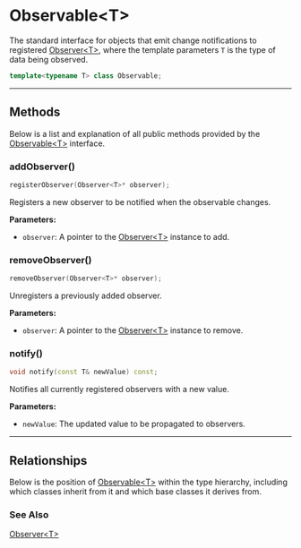 # Observable\<T\>

The standard interface for objects that emit change 
notifications to registered [Observer\<T\>](Observer.md),
where the template parameters `T` is the type of data being observed.

```c++
template<typename T> class Observable;
```

---

## Methods
Below is a list and explanation of all public methods
provided by the [Observable\<T\>](Observable.md) interface.

### addObserver()

```c++
registerObserver(Observer<T>* observer);
```

Registers a new observer to be notified when the observable changes.

**Parameters:**
- `observer`: A pointer to the [Observer\<T\>](Observer.md) instance to add.

### removeObserver()

```c++
removeObserver(Observer<T>* observer);
```

Unregisters a previously added observer.

**Parameters:**
- `observer`: A pointer to the [Observer\<T\>](Observer.md) instance to remove.

### notify()

```c++
void notify(const T& newValue) const;
```

Notifies all currently registered observers with a new value.

**Parameters:**
- `newValue`: The updated value to be propagated to observers.

---

## Relationships
Below is the position of [Observable\<T\>](Observable.md)
within the type hierarchy, including which classes inherit
from it and which base classes it derives from.

### See Also
[Observer\<T\>](Observer.md)